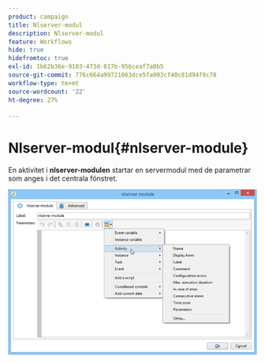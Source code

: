 ```yaml
---
product: campaign
title: Nlserver-modul
description: Nlserver-modul
feature: Workflows
hide: true
hidefromtoc: true
exl-id: 1b62b36e-9103-473d-817b-956ceaf7a0b5
source-git-commit: 776c664a99721063dce5fa003cf40c81d94f8c78
workflow-type: tm+mt
source-wordcount: '22'
ht-degree: 27%

---
```


# Nlserver-modul{#nlserver-module}



En aktivitet i **nlserver-modulen** startar en servermodul med de parametrar som anges i det centrala fönstret.

![](assets/nlserver_module_edit.png)
